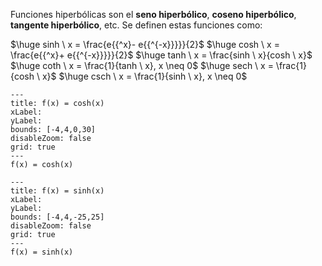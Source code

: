 Funciones hiperbólicas son el **seno hiperbólico**, **coseno hiperbólico**, **tangente hiperbólico**, etc. Se definen estas funciones como:

$\huge sinh \ x = \frac{e{{^x}- e{{^{-x}}}}}{2}$
$\huge cosh \ x = \frac{e{{^x}+ e{{^{-x}}}}}{2}$
$\huge tanh \ x = \frac{sinh \ x}{cosh \ x}$
$\huge coth \ x = \frac{1}{tanh \ x}, x \neq 0$
$\huge sech \ x = \frac{1}{cosh \ x}$
$\huge csch \ x = \frac{1}{sinh \ x}, x \neq 0$


```functionplot
---
title: f(x) = cosh(x)
xLabel: 
yLabel: 
bounds: [-4,4,0,30]
disableZoom: false
grid: true
---
f(x) = cosh(x)
```


```functionplot
---
title: f(x) = sinh(x)
xLabel: 
yLabel: 
bounds: [-4,4,-25,25]
disableZoom: false
grid: true
---
f(x) = sinh(x)
```
